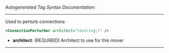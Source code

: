 <!-- THIS IS AN AUTOGENERATED FILE: Don't edit it directly, instead change the schema definition in the code itself. -->

_Autogenerated Tag Syntax Documentation:_

---
Used to perturb connections

```xml
<ConnectionPerturber architect="(&string;)" />
```

-   **architect**: (REQUIRED) Architect to use for this mover

---
